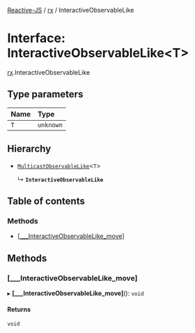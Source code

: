 [Reactive-JS](../README.md) / [rx](../modules/rx.md) / InteractiveObservableLike

# Interface: InteractiveObservableLike<T\>

[rx](../modules/rx.md).InteractiveObservableLike

## Type parameters

| Name | Type |
| :------ | :------ |
| `T` | `unknown` |

## Hierarchy

- [`MulticastObservableLike`](rx.MulticastObservableLike.md)<`T`\>

  ↳ **`InteractiveObservableLike`**

## Table of contents

### Methods

- [[\_\_\_InteractiveObservableLike\_move]](rx.InteractiveObservableLike.md#[___interactiveobservablelike_move])

## Methods

### [\_\_\_InteractiveObservableLike\_move]

▸ **[___InteractiveObservableLike_move]**(): `void`

#### Returns

`void`
